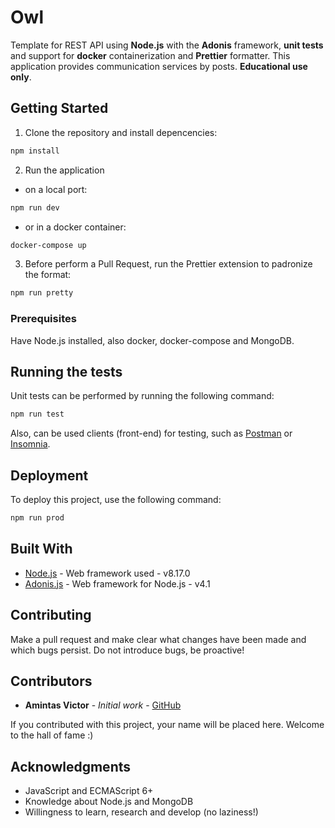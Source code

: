 # Owl

Template for REST API using **Node.js** with the **Adonis** framework, **unit tests** and support for **docker** containerization and **Prettier** formatter. This application provides communication services by posts. **Educational use only**.

## Getting Started
1. Clone the repository and install depencencies:
```bash
npm install
```
2. Run the application
- on a local port:
```bash
npm run dev
```
- or in a docker container:
```bash
docker-compose up
```

3. Before perform a Pull Request, run the Prettier extension to padronize the format:
```bash
npm run pretty
```

### Prerequisites
Have Node.js installed, also docker, docker-compose and MongoDB.

## Running the tests
Unit tests can be performed by running the following command:
```bash
npm run test
```
Also, can be used clients (front-end) for testing, such as [Postman](https://www.getpostman.com/) or [Insomnia](https://insomnia.rest/).

## Deployment
To deploy this project, use the following command:
```bash
npm run prod
```

## Built With
* [Node.js](https://nodejs.org/en/) - Web framework used - v8.17.0
* [Adonis.js](https://adonisjs.com/) - Web framework for Node.js - v4.1

## Contributing
Make a pull request and make clear what changes have been made and which bugs persist. Do not introduce bugs, be proactive!

## Contributors
* **Amintas Victor** - *Initial work* - [GitHub](https://github.com/amintasvrp)

 If you contributed with this project, your name will be placed here. Welcome to the hall of fame :)

## Acknowledgments
* JavaScript and ECMAScript 6+
* Knowledge about Node.js and MongoDB
* Willingness to learn, research and develop (no laziness!)
